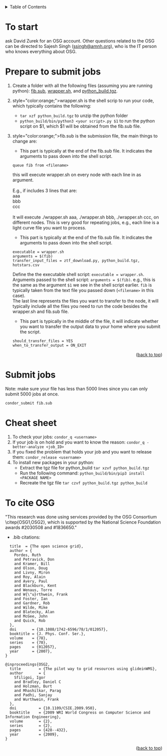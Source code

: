 <!-- TABLE OF CONTENTS -->
<details>
  <summary>Table of Contents</summary>
  <ol>
    <li><a href="#to-start">To start</a></li>
    <li><a href="#prepare">Prepare to submit jobs</a></li>
    <li><a href="#submit-jobs">Submit jobs</a></li>
    <li><a href="#cheat-sheet">Cheat sheet</a></li>
    <li><a href="#citation">To cite OSG</a></li>
  </ol>
</details>


<!-- To start -->
# To start
ask David Zurek for an OSG account. Other questions related to the OSG can be directed to Sajesh Singh (ssingh@amnh.org), who is the IT person who knows everything about OSG. 

<!-- Prepare to submit jobs -->
# Prepare to submit jobs
1. Create a folder with all the following files (assuming you are running python): [fib.sub](https://github.com/lyx12311/osg_tutorial/blob/main/fib.sub), [wrapper.sh](https://github.com/lyx12311/osg_tutorial/blob/main/wrapper.sh), and [python_build.tgz](https://zenodo.org/record/7324844/files/python_build.tgz?download=1).
 
2. style="color:orange;">wrapper.sh</span> is the shell scrip to run your code, which typically contains the following:
	- `tar xzf python_build.tgz` to unzip the python folder
	- `python_build/bin/python3 <your script>.py $1` to run the python script on $1, which $1 will be obtained from the fib.sub file.

3. style="color:orange;">fib.sub</span> is the submission file, the main things to change are: 
	- This part is typically at the end of the fib.sub file. It indicates the arguments to pass down into the shell script.
	```
	queue fib from <filename>
	```
	this will execute wrapper.sh on every node with each line in <filename> as argument. <br /><br />
	E.g., if <filename> includes 3 lines that are:<br />
			aaa<br />
			bbb<br />
			ccc<br /><br />
	It will execute ./wrapper.sh aaa,  ./wrapper.sh bbb, ./wrapper.sh ccc, on different nodes. This is very good for repeating jobs, e.g., each line is a light curve file you want to process.  

	- This part is typically at the end of the fib.sub file. It indicates the arguments to pass down into the shell script.
	```
	executable = wrapper.sh
	arguments = $(fib)
	transfer_input_files = ztf_download.py, python_build.tgz, hotstars.csv
	```
	
	Define the the executable shell script: `executable = wrapper.sh`.<br />
	Arguments passed to the shell script: `arguments = $(fib)`. e.g., this is the same as the argument `$1` we see in the shell script earlier. `fib` is typically taken from the text file you passed down (`<filename>` in this case).<br />
	The last line represents the files you want to transfer to the node, it will typically include all the files you need to run the code besides the wrapper.sh and fib.sub file.<br />

	- This part is typically in the middle of the file, it will indicate whether you want to transfer the output data to your home where you submit the script. 
	```
	should_transfer_files = YES
	when_to_transfer_output = ON_EXIT
	```

<p align="right">(<a href="#readme-top">back to top</a>)</p>




<!-- Submit jobs -->
# Submit jobs
Note: make sure your file has less than 5000 lines since you can only submit 5000 jobs at once.
```
condor_submit fib.sub 
```


<!-- Cheat sheet -->
# Cheat sheet
1. To check your jobs:
```condor_q <username> ```<br />
2. If your job is on hold and you want to know the reason:
```condor_q -better-analyze <job_ID>```<br />
3. If you fixed the problem that holds your job and you want to release them:
```condor_release <username>```<br />
4. To install new packages in your python: 
	- Extract the tgz file for python_build
		```tar xzvf python_build.tgz```<br />
	- Run the following command:
		```python_build/bin/pip3 install <PACKAGE NAME>```<br />
	- Recreate the tgz file
		```tar czvf python_build.tgz python_build```<br />


<!-- To cite OSG -->
# To cite OSG
"This research was done using services provided by the OSG Consortium \citep{OSG1,OSG2}, which is supported by the National Science Foundation awards \#2030508 and \#1836650."
- .bib citations:
```@inproceedings{OSG1,
  title  = {The open science grid},
  author = {
    Pordes, Ruth 
    and Petravick, Don 
    and Kramer, Bill 
    and Olson, Doug 
    and Livny, Miron 
    and Roy, Alain 
    and Avery, Paul 
    and Blackburn, Kent 
    and Wenaus, Torre 
    and W{\"u}rthwein, Frank 
    and Foster, Ian
    and Gardner, Rob
    and Wilde, Mike
    and Blatecky, Alan
    and McGee, John
    and Quick, Rob
  },
  doi       = {10.1088/1742-6596/78/1/012057},
  booktitle = {J. Phys. Conf. Ser.},
  volume    = {78},
  series    = {78},
  pages     = {012057},
  year      = {2007},
}

@inproceedings{OSG2,
  title        = {The pilot way to grid resources using glideinWMS},
  author       = {
    Sfiligoi, Igor    
    and Bradley, Daniel C 
    and Holzman, Burt     
    and Mhashilkar, Parag 
    and Padhi, Sanjay     
    and Wurthwein, Frank
  },
  doi          = {10.1109/CSIE.2009.950},
  booktitle    = {2009 WRI World Congress on Computer Science and Information Engineering},
  volume       = {2},
  series       = {2},
  pages        = {428--432},
  year         = {2009},
}
```

<p align="right">(<a href="#readme-top">back to top</a>)</p>



